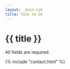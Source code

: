 ```yaml
---
layout: _main.njk
title: Talk to Us
---
```



<script src="https://www.google.com/recaptcha/api.js"></script>
<script>
  function onSubmit() {
      document.getElementById("contact-form").submit()
  }
</script>

# {{ title }}

<stack-l>

  All fields are required.

  {% include "contact.html" %}

</stack-l>
